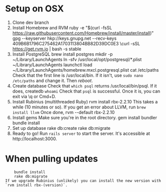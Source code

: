 # Setup on OSX

1. Clone dev branch
2. Install Homebrew and RVM
        ruby -e "$(curl -fsSL https://raw.githubusercontent.com/Homebrew/install/master/install)"
        gpg --keyserver hkp://keys.gnupg.net --recv-keys 409B6B1796C275462A1703113804BB82D39DC0E3
        \curl -sSL https://get.rvm.io | bash -s stable
3. Install PostgreSQL
        brew install postgres
        mkdir -p ~/Library/LaunchAgents
        ln -sfv /usr/local/opt/postgresql/*.plist ~/Library/LaunchAgents
        launchctl load ~/Library/LaunchAgents/homebrew.mxcl.postgresql.plist
        cat /etc/paths
    Check that the first line is /usr/local/bin. If it isn't, use `sudo nano /etc/paths` and change it. Then *reboot*.
4. Create database
    Check that `which psql` returns /usr/local/bin/psql. If it does,
        createdb `whoami`
    Check that `psql` is successful. Once it is, you can exit via \q or Cmd+D.
5. Install Rubinius (multithreaded Ruby)
        rvm install rbx-2.2.10
    This takes a while (10 minutes or so). If you get an error about LLVM, run `brew install llvm` Once done,
        rvm --default rbx-2.2.10
6. Install gems
    Make sure you're in the root directory.
        gem install bundler
        bundle install
7. Set up database
        rake db:create
        rake db:migrate
8. Ready to go!
    Run `rails server` to start the server. It's accessible at http://localhost:3000.


# When pulling updates
        bundle install
        rake db:migrate
    If we upgrade Rubinius (unlikely) you can install the new version with `rvm install rbx-(version)`.
